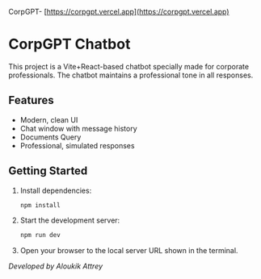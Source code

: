 CorpGPT- [https://corpgpt.vercel.app](https://corpgpt.vercel.app)
# CorpGPT Chatbot

This project is a Vite+React-based chatbot specially made for corporate professionals. The chatbot maintains a professional tone in all responses.

## Features
- Modern, clean UI
- Chat window with message history
- Documents Query
- Professional, simulated responses

## Getting Started
1. Install dependencies:
   ```powershell
   npm install
   ```
2. Start the development server:
   ```powershell
   npm run dev
   ```
3. Open your browser to the local server URL shown in the terminal.


   

*Developed by Aloukik Attrey*
